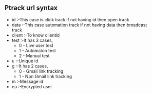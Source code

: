 
## Ptrack url syntax
- id	:-This case is click track if not having id then open track
- data	:-This case automation track if not having data then broadcast track
- client	:-To know clientid
- test	:-It has 3 cases,
  - 0 - Live user test
  - 1 - Automaton test
  - 2 - Manual test
- u	:-Unique id
- g	:-It has 2 cases,
  - 0 - Gmail link tracking
  - 1 - Npn Gmail link tracking
- m	:-Message id
- eu	:-Encrypted user
